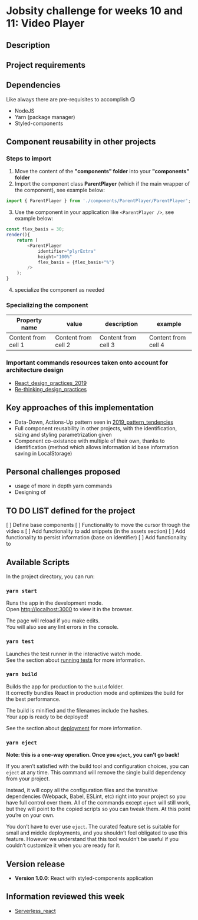# Jobsity challenge for weeks 10 and 11: Video Player
## Description

## Project requirements

## Dependencies
Like always there are pre-requisites to accomplish 😏
- NodeJS
- Yarn (package manager)
- Styled-components

## Component reusability in other projects
### Steps to import
1. Move the content of the **"components" folder** into your **"components" folder**
2. Import the component class **ParentPlayer** (which if the main wrapper of the component), see example below:
```Javascript (in App.js example)
import { ParentPlayer } from './components/ParentPlayer/ParentPlayer';
```
3. Use the component in your application like `<ParentPlayer />`, see example below:
```Javascript (in App.js example)
const flex_basis = 30;
render(){
    return (
        <ParentPlayer
            identifier="plyrExtra"
            height="100%"
            flex_basis = {flex_basis+"%"}
        />
    );
}
```
4. specialize the component as needed

### Specializing the component
Property name | value | description | example
------------ | ------------- | ------------- | -------------
Content from cell 1 | Content from cell 2 | Content from cell 3 | Content from cell 4

### Important commands resources taken onto account for architecture design
- [React_design_practices_2019](https://medium.com/@konstankino/2019-reactjs-best-practices-design-patterns-516e1c3ca06a)
- [Re-thinking_design_practices](https://www.youtube.com/watch?v=7iMElBsRto4)

## Key approaches of this implementation
- Data-Down, Actions-Up pattern seen in [2019_pattern_tendencies](https://medium.com/@konstankino/2019-reactjs-best-practices-design-patterns-516e1c3ca06a)
- Full component reusability in other projects, with the identification, sizing and styling parametrization given
- Component co-existance with multiple of their own, thanks to identification (method which allows information id base information saving in LocalStorage)

## Personal challenges proposed
- usage of more in depth yarn commands
- Designing of

## TO DO LIST defined for the project
[ ] Define base components
[ ] Functionality to move the cursor through the video s
[ ] Add functionality to add snippets (in the assets section)
[ ] Add functionality to persist information (base on identifier)
[ ] Add functionality to

## Available Scripts

In the project directory, you can run:

### `yarn start`

Runs the app in the development mode.<br />
Open [http://localhost:3000](http://localhost:3000) to view it in the browser.

The page will reload if you make edits.<br />
You will also see any lint errors in the console.

### `yarn test`

Launches the test runner in the interactive watch mode.<br />
See the section about [running tests](https://facebook.github.io/create-react-app/docs/running-tests) for more information.

### `yarn build`

Builds the app for production to the `build` folder.<br />
It correctly bundles React in production mode and optimizes the build for the best performance.

The build is minified and the filenames include the hashes.<br />
Your app is ready to be deployed!

See the section about [deployment](https://facebook.github.io/create-react-app/docs/deployment) for more information.

### `yarn eject`

**Note: this is a one-way operation. Once you `eject`, you can’t go back!**

If you aren’t satisfied with the build tool and configuration choices, you can `eject` at any time. This command will remove the single build dependency from your project.

Instead, it will copy all the configuration files and the transitive dependencies (Webpack, Babel, ESLint, etc) right into your project so you have full control over them. All of the commands except `eject` will still work, but they will point to the copied scripts so you can tweak them. At this point you’re on your own.

You don’t have to ever use `eject`. The curated feature set is suitable for small and middle deployments, and you shouldn’t feel obligated to use this feature. However we understand that this tool wouldn’t be useful if you couldn’t customize it when you are ready for it.

## Version release
- **Version 1.0.0**: React with styled-components application

## Information reviewed this week
- [Serverless_react](https://www.youtube.com/watch?v=QeNLdiTHy4M&t=1s)
